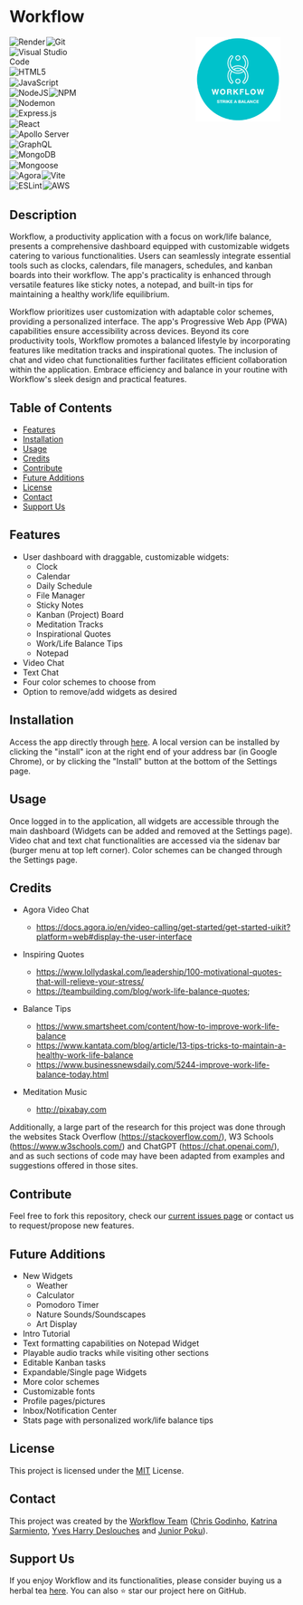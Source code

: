 # Workflow

<a href="https://workflow-oj8s.onrender.com/">
  <img src="./client/public/readme_logo.png" height="150px" align="right" style="margin-right: 5%;"/>
</a>

<div style="display: flex; flex-wrap: wrap; width: 25%">

<img alt="Render" style="margin-right: 1%; margin-bottom: 1%" src="https://img.shields.io/badge/Render-grey?style=for-the-badge&logo=render&logoColor=46E3B7">
<img alt="Git" style="margin-right: 1%; margin-bottom: 1%" src="https://img.shields.io/badge/Git-grey?style=for-the-badge&logo=git&logoColor=F05032">
<img alt="Visual Studio Code" style="margin-right: 1%; margin-bottom: 1%" src="https://img.shields.io/badge/Visual_Studio_Code-grey?style=for-the-badge&logo=visual-studio-code&logoColor=007ACC">
<img alt="HTML5" style="margin-right: 1%; margin-bottom: 1%" src="https://img.shields.io/badge/HTML5-grey?style=for-the-badge&logo=html5&logoColor=E34F26">
<img alt="JavaScript" style="margin-right: 1%; margin-bottom: 1%" src="https://img.shields.io/badge/JavaScript-grey?style=for-the-badge&logo=javascript">
<img alt="NodeJS" style="margin-right: 1%; margin-bottom: 1%" src="https://img.shields.io/badge/node.js-grey?style=for-the-badge&logo=node.js&logoColor=339933">
<img alt="NPM" style="margin-right: 1%; margin-bottom: 1%" src="https://img.shields.io/badge/NPM-grey?style=for-the-badge&logo=npm&logoColor=CB3837">
<img alt="Nodemon" style="margin-right: 1%; margin-bottom: 1%" src="https://img.shields.io/badge/Nodemon-grey?style=for-the-badge&logo=nodemon&logoColor=76D04B">
<img alt="Express.js" style="margin-right: 1%; margin-bottom: 1%" src="https://img.shields.io/badge/express.js-grey?style=for-the-badge&logo=express&logoColor=000000">
<img alt="React" style="margin-right: 1%; margin-bottom: 1%" src="https://img.shields.io/badge/React-grey?style=for-the-badge&logo=react&logoColor=61DAFB">
<img alt="Apollo Server" style="margin-right: 1%; margin-bottom: 1%" src="https://img.shields.io/badge/apollo-grey?style=for-the-badge&logo=apollo-graphql&logoColor=311C87">
<img alt="GraphQL" style="margin-right: 1%; margin-bottom: 1%" src="https://img.shields.io/badge/graphql-grey?style=for-the-badge&logo=graphql&logoColor=E10098">
<img alt="MongoDB" style="margin-right: 1%; margin-bottom: 1%" src="https://img.shields.io/badge/mongodb-grey?style=for-the-badge&logo=mongodb&logoColor=47A248">
<img alt="Mongoose" style="margin-right: 1%; margin-bottom: 1%" src="https://img.shields.io/badge/mongoose-grey?style=for-the-badge&logo=mongoose&logoColor=880000">
<img alt="Agora" style="margin-right: 1%; margin-bottom: 1%" src="https://img.shields.io/badge/agora-grey?style=for-the-badge&logo=agora&logoColor=099DFD">
<img alt="Vite" style="margin-right: 1%; margin-bottom: 1%" src="https://img.shields.io/badge/vite-grey?style=for-the-badge&logo=vite&logoColor=646CFF">
<img alt="ESLint" style="margin-right: 1%; margin-bottom: 1%" src="https://img.shields.io/badge/ESLint-grey?style=for-the-badge&logo=eslint&logoColor=4B32C3">
<img alt="AWS" style="margin-right: 1%; margin-bottom: 1%" src="https://img.shields.io/badge/AWS-grey?style=for-the-badge&logo=amazon-aws&logoColor=4B32C3">


</div>

## Description

Workflow, a productivity application with a focus on work/life balance, presents a comprehensive dashboard equipped with customizable widgets catering to various functionalities. Users can seamlessly integrate essential tools such as clocks, calendars, file managers, schedules, and kanban boards into their workflow. The app's practicality is enhanced through versatile features like sticky notes, a notepad, and built-in tips for maintaining a healthy work/life equilibrium.

Workflow prioritizes user customization with adaptable color schemes, providing a personalized interface. The app's Progressive Web App (PWA) capabilities ensure accessibility across devices. Beyond its core productivity tools, Workflow promotes a balanced lifestyle by incorporating features like meditation tracks and inspirational quotes. The inclusion of chat and video chat functionalities further facilitates efficient collaboration within the application. Embrace efficiency and balance in your routine with Workflow's sleek design and practical features.

## Table of Contents

- [Features](#features)
- [Installation](#installation)
- [Usage](#usage)
- [Credits](#credits)
- [Contribute](#contribute)
- [Future Additions](#future-additions)
- [License](#license)
- [Contact](#contact)
- [Support Us](#support-us)

## Features

- User dashboard with draggable, customizable widgets:
    - Clock
    - Calendar
    - Daily Schedule
    - File Manager
    - Sticky Notes
    - Kanban (Project) Board
    - Meditation Tracks
    - Inspirational Quotes
    - Work/Life Balance Tips
    - Notepad
- Video Chat
- Text Chat
- Four color schemes to choose from
- Option to remove/add widgets as desired

## Installation

Access the app directly through [here](<https://workflow-oj8s.onrender.com/>). A local version can be installed by clicking the "install" icon at the right end of your address bar (in Google Chrome), or by clicking the "Install" button at the bottom of the Settings page.

## Usage

Once logged in to the application, all widgets are accessible through the main dashboard (Widgets can be added and removed at the Settings page). Video chat and text chat functionalities are accessed via the sidenav bar (burger menu at top left corner). Color schemes can be changed through the Settings page.

## Credits

- Agora Video Chat
    - <https://docs.agora.io/en/video-calling/get-started/get-started-uikit?platform=web#display-the-user-interface>

- Inspiring Quotes
    - <https://www.lollydaskal.com/leadership/100-motivational-quotes-that-will-relieve-your-stress/>
    - <https://teambuilding.com/blog/work-life-balance-quotes>;

- Balance Tips
    - <https://www.smartsheet.com/content/how-to-improve-work-life-balance>
    - <https://www.kantata.com/blog/article/13-tips-tricks-to-maintain-a-healthy-work-life-balance>
    - <https://www.businessnewsdaily.com/5244-improve-work-life-balance-today.html>

- Meditation Music
    - <http://pixabay.com>

Additionally, a large part of the research for this project was done through the websites Stack Overflow (<https://stackoverflow.com/>), W3 Schools (<https://www.w3schools.com/>) and ChatGPT (<https://chat.openai.com/>), and as such sections of code may have been adapted from examples and suggestions offered in those sites.

## Contribute

Feel free to fork this repository, check our [current issues page](<https://github.com/project3-team3/workflow-app/issues>) or contact us to request/propose new features.

## Future Additions

- New Widgets
    - Weather
    - Calculator
    - Pomodoro Timer
    - Nature Sounds/Soundscapes
    - Art Display
- Intro Tutorial
- Text formatting capabilities on Notepad Widget
- Playable audio tracks while visiting other sections
- Editable Kanban tasks
- Expandable/Single page Widgets
- More color schemes
- Customizable fonts
- Profile pages/pictures
- Inbox/Notification Center
- Stats page with personalized work/life balance tips

## License

This project is licensed under the [MIT](/LICENSE) License.

## Contact

This project was created by the [Workflow Team](<https://github.com/project3-team3>) ([Chris Godinho](<https://github.com/chris-godinho>), [Katrina Sarmiento](<https://github.com/KitSarmiento>), [Yves Harry Deslouches](<https://github.com/YvesHarry>) and [Junior Poku](<https://github.com/Junya-jp>)).

## Support Us

If you enjoy Workflow and its functionalities, please consider buying us a herbal tea [here](<https://donate.stripe.com/00gaEI7Dsakm8ZWbII>). You can also :star: star our project here on GitHub.